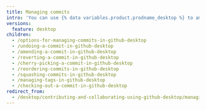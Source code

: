 ```yaml
---
title: Managing commits
intro: 'You can use {% data variables.product.prodname_desktop %} to amend, cherry-pick, reorder, revert, and squash commits.'
versions:
  feature: desktop
children:
  - /options-for-managing-commits-in-github-desktop
  - /undoing-a-commit-in-github-desktop
  - /amending-a-commit-in-github-desktop
  - /reverting-a-commit-in-github-desktop
  - /cherry-picking-a-commit-in-github-desktop
  - /reordering-commits-in-github-desktop
  - /squashing-commits-in-github-desktop
  - /managing-tags-in-github-desktop
  - /checking-out-a-commit-in-github-desktop
redirect_from:
  - /desktop/contributing-and-collaborating-using-github-desktop/managing-commits
---
```



